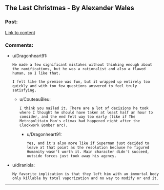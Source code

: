 ## The Last Christmas - By Alexander Wales

### Post:

[Link to content](http://alexanderwales.com/the-last-christmas-chapter-1-2/#more-26)

### Comments:

- u/Dragonheart91:
  ```
  He made a few significant mistakes without thinking enough about the ramifications, but he was a rationalist and also a flawed human, so I like that.

  I felt like the premise was fun, but it wrapped up entirely too quickly and with too few questions answered to feel truly satisfying.
  ```

  - u/CouteauBleu:
    ```
    I think you nailed it. There are a lot of decisions he took where I thought he should have taken at least half an hour to consider, and the end felt way too early (like if The Metropolitain Man's climax had happened right after the Clockwork Bomber arc).
    ```

    - u/Dragonheart91:
      ```
      Yes, and it's also more like if Superman just decided to leave at that point as the resolution because he figured Humanity wasn't worth it. Main character didn't succeed, outside forces just took away his agency.
      ```

- u/diraniola:
  ```
  My favorite implication is that they left him with an immortal body only killable by total vaporization and no way to modify or end it.
  ```

---

